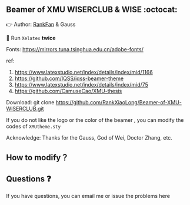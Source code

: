 ## Beamer of  XMU WISERCLUB & WISE :octocat:

:point_right: Author: [RankFan](https://www.cnblogs.com/RankFan/) & Gauss

:dart: Run `Xelatex` **twice**

Fonts: https://mirrors.tuna.tsinghua.edu.cn/adobe-fonts/

ref:

1. https://www.latexstudio.net/index/details/index/mid/1166
2. https://github.com/IQSS/iqss-beamer-theme
3. https://www.latexstudio.net/index/details/index/mid/75
4. https://github.com/CamuseCao/XMU-thesis

Download: git clone https://github.com/RankXiaoLong/Beamer-of-XMU-WISERCLUB.git

If you do not like the logo or the color of the beamer , you can modify the codes of `XMUtheme.sty`

Acknowledge: Thanks for the Gauss, God of Wei, Doctor Zhang, etc.

## How to modify？


## Questions :question:
If you have questions, you can email me or issue the problems here
